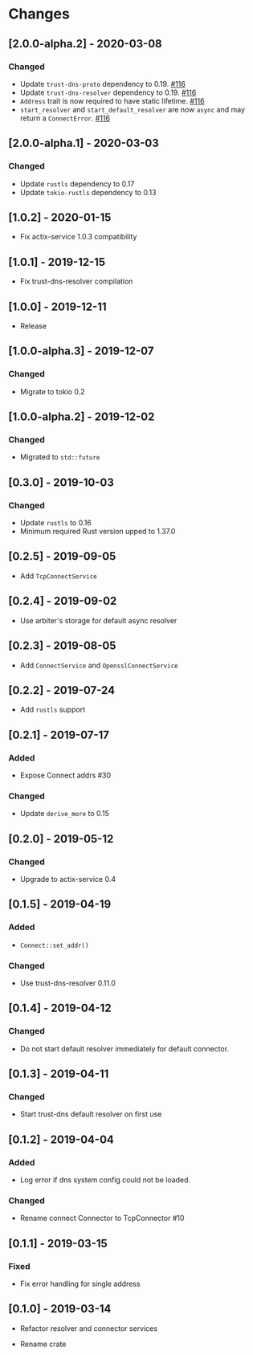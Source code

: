 # Changes

## [2.0.0-alpha.2] - 2020-03-08

### Changed

* Update `trust-dns-proto` dependency to 0.19. [#116]
* Update `trust-dns-resolver` dependency to 0.19. [#116]
* `Address` trait is now required to have static lifetime. [#116]
* `start_resolver` and `start_default_resolver` are now `async` and may return a `ConnectError`. [#116]

[#116]: https://github.com/actix/actix-net/pull/116

## [2.0.0-alpha.1] - 2020-03-03

### Changed

* Update `rustls` dependency to 0.17
* Update `tokio-rustls` dependency to 0.13

## [1.0.2] - 2020-01-15

* Fix actix-service 1.0.3 compatibility

## [1.0.1] - 2019-12-15

* Fix trust-dns-resolver compilation

## [1.0.0] - 2019-12-11

* Release

## [1.0.0-alpha.3] - 2019-12-07

### Changed

* Migrate to tokio 0.2


## [1.0.0-alpha.2] - 2019-12-02

### Changed

* Migrated to `std::future`


## [0.3.0] - 2019-10-03

### Changed

* Update `rustls` to 0.16
* Minimum required Rust version upped to 1.37.0

## [0.2.5] - 2019-09-05

* Add `TcpConnectService`

## [0.2.4] - 2019-09-02

* Use arbiter's storage for default async resolver

## [0.2.3] - 2019-08-05

* Add `ConnectService` and `OpensslConnectService`

## [0.2.2] - 2019-07-24

* Add `rustls` support

## [0.2.1] - 2019-07-17

### Added

* Expose Connect addrs #30

### Changed

* Update `derive_more` to 0.15


## [0.2.0] - 2019-05-12

### Changed

* Upgrade to actix-service 0.4


## [0.1.5] - 2019-04-19

### Added

* `Connect::set_addr()`

### Changed

* Use trust-dns-resolver 0.11.0


## [0.1.4] - 2019-04-12

### Changed

* Do not start default resolver immediately for default connector.


## [0.1.3] - 2019-04-11

### Changed

* Start trust-dns default resolver on first use

## [0.1.2] - 2019-04-04

### Added

* Log error if dns system config could not be loaded.

### Changed

* Rename connect Connector to TcpConnector #10


## [0.1.1] - 2019-03-15

### Fixed

* Fix error handling for single address


## [0.1.0] - 2019-03-14

* Refactor resolver and connector services

* Rename crate
